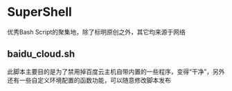 # SuperShell
优秀Bash Script的聚集地，除了标明原创之外，其它均来源于网络

## baidu_cloud.sh
此脚本主要目的是为了禁用掉百度云主机自带内置的一些程序，变得“干净”，另外还有一些自定义环境配置的函数功能，可以随意修改脚本发布
